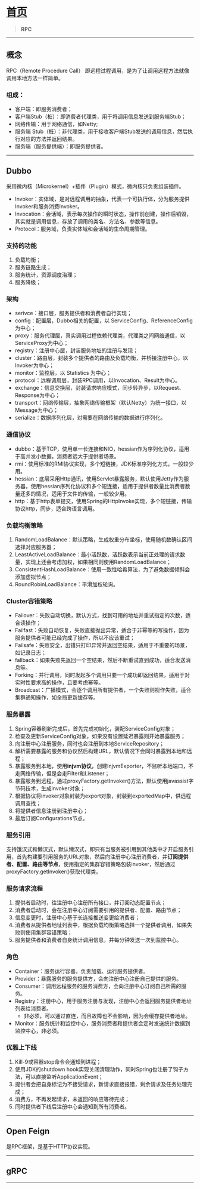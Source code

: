 # [首页](/blog/)

> **RPC**

***

## 概念

RPC（Remote Procedure Call） 即远程过程调用，是为了让调用远程方法就像调用本地方法一样简单。

### 组成：
- 客户端：即服务消费者；
- 客户端Stub（桩）：即消费者代理类，用于将调用信息发送到服务端Stub；
- 网络传输：用于网络通信，如Netty;
- 服务端 Stub（桩）：非代理类，用于接收客户端Stub发送的调用信息，然后执行对应的方法并返回结果。
- 服务端（服务提供端）：即服务提供者。

***

## Dubbo

采用微内核（Microkernel）+插件（Plugin）模式，微内核只负责组装插件。

- Invoker：实体域，是对远程调用的抽象，代表一个可执行体，分为服务提供Invoker和服务消费Invoker。
- Invocation：会话域，表示每次操作的瞬时状态，操作前创建，操作后销毁，其实就是调用信息，存放了调用的类名、方法名、参数等信息。
- Protocol：服务域，负责实体域和会话域的生命周期管理。

### 支持的功能

1. 负载均衡；
2. 服务链路生成；
3. 服务统计，资源调度治理；
4. 服务降级；

### 架构

- serivce：接口层，服务提供者和消费者自行实现；
- config：配置层，Dubbo相关的配置，以 ServiceConfig、ReferenceConfig为中心；
- proxy：服务代理层，真实调用过程依赖代理类，代理类之间网络通信，以 ServiceProxy为中心；
- registry：注册中心层，封装服务地址的注册与发现；
- cluster：路由层，封装多个提供者的路由及负载均衡，并桥接注册中心，以Invoker为中心；
- monitor：监控层，以 Statistics 为中心；
- protocol：远程调用层，封装RPC调用，以Invocation、Result为中心。
- exchange：信息交换层，封装请求响应模式，同步转异步，以Request、Response为中心；
- transport：网络传输层，抽象网络传输框架（默认Netty）为统一接口，以Message为中心；
- serialize：数据序列化层，对需要在网络传输的数据进行序列化。

### 通信协议

- dubbo：基于TCP，使用单一长连接和NIO，hessian作为序列化协议，适用于高并发小数据，消费者远大于提供者场景。
- rmi：使用标准的RMI协议实现，多个短链接，JDK标准序列化方式，一般较少用。
- hessian：底层采用Http通讯，使用Servlet暴露服务，默认使用Jetty作为服务器，使用hessian序列化协议和多个短连接，适用于提供者数量比消费者数量还多的情况，适用于文件的传输，一般较少用。
- http：基于http表单提交，使用Spring的HttpInvoke实现，多个短链接，传输协议http，同步，适合跨语言调用。
  
### 负载均衡策略

1. RandomLoadBalance：默认策略，生成权重分布坐标，使用随机数确认区间选择对应服务器；
2. LeastActiveLoadBalance：最小活跃数，活跃数表示当前正处理的请求数量，实现上还会考虑加权，如果相同则使用RandomLoadBalance；
3. ConsistentHashLoadBalance：使用一致性哈希算法，为了避免数据倾斜会添加虚拟节点；
4. RoundRobinLoadBalance：平滑加权轮询。

### Cluster容错策略

- Failover：失败自动切换，默认方式，找到可用的地址并重试指定的次数，适合读操作；
- Failfast：失败自动恢复，失败直接抛出异常，适合于非幂等的写操作，因为服务提供者可能已经完成了操作，所以不应该重试；
- Failsafe：失败安全，出错只打印异常并返回空结果，适用于不重要的场景，如记录日志；
- fallback：如果失败先返回一个空结果，然后不断重试直到成功，适合发送消息等。
- Forking：并行调用，同时发起多个调用只要一个成功即返回结果，适用于对实时性要求高的操作，且要考虑幂等。
- Broadcast：广播模式，会逐个调用所有提供者，一个失败则视作失败，适合集群通知操作，如全局更新缓存等。

### 服务暴露
1. Spring容器刷新完成后，首先完成初始化，装配ServiceConfig对象；
2. 检查及更新ServiceConfig对象，如果没有设置延迟暴露则开始暴露服务；
3. 向注册中心注册服务，同时也会注册到本地ServiceRepository；
4. 解析需要暴露的服务和协议然后构建URL，默认情况下会同时暴露到本地和远程；
5. 暴露服务到本地，使用**injvm协议**，创建InjvmExporter，不监听本地端口，不走网络传输，但是会走Filter和Listener；
6. 暴露服务到远程，通过proxyFactory.getInvoker()方法，默认使用javassist字节码技术，生成invoker对象；
7. 根据协议将invoker对象封装为export对象，封装到exportedMap中，供远程调用查找；
8. 将提供者信息注册到注册中心；
9. 最后订阅Configurations节点。

### 服务引用
支持饿汉式和懒汉式，默认懒汉式，即只有当服务被引用到其他类中才开启服务引用，首先构建要引用服务的URL对象，然后向注册中心注册消费者，并**订阅提供者、配置、路由等节点**，使用指定的集群容错策略包装invoker，然后通过proxyFactory.getInvoker()获取代理类。

### 服务请求流程

1. 提供者启动时，往注册中心注册所有接口，并订阅动态配置节点；
2. 消费者启动时，会在注册中心订阅需要引用的提供者、配置、路由节点；
3. 信息变更时，注册中心基于长连接推送变更给消费者；
4. 消费者从提供者地址列表中，根据负载均衡策略选择一个提供者调用，如果失败则使用集群容错策略；
5. 服务提供者和消费者自身统计调用信息，并每分钟发送一次到监控中心。

### 角色
- Container：服务运行容器，负责加载、运行服务提供者。
- Provider：暴露服务的服务提供方，会向注册中心注册自己提供的服务。
- Consumer：调用远程服务的服务消费方，会向注册中心订阅自己所需的服务。
- Registry：注册中心，用于服务注册与发现，注册中心会返回服务提供者地址列表给消费者。
  - 非必须，可以通过直连，而且故障也不会影响，因为会缓存提供者地址。
- Monitor：服务统计和监控中心，服务消费者和提供者会定时发送统计数据到监控中心，非必须。

### 优雅上下线

1. Kill-9或容器stop命令会通知到进程；
2. 使用JDK的shutdown hook实现关闭清理动作，同时Spring也注册了钩子方法，可以直接监听ApplicationEvent；
3. 提供者会把自身标记为不接受请求，新请求直接报错，剩余请求及任务处理完成；
4. 消费方，不再发起请求，未返回的响应等待完成；
5. 同时提供者下线后注册中心会通知到所有消费者。


***

## Open Feign

是RPC框架，是基于HTTP协议实现。

***

## gRPC

***